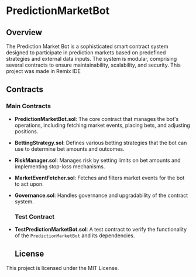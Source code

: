 # PredictionMarketBot

## Overview

The Prediction Market Bot is a sophisticated smart contract system designed to participate in prediction markets based on predefined strategies and external data inputs. The system is modular, comprising several contracts to ensure maintainability, scalability, and security. This project was made in Remix IDE

## Contracts

### Main Contracts

- **PredictionMarketBot.sol**: The core contract that manages the bot's operations, including fetching market events, placing bets, and adjusting positions.
- **BettingStrategy.sol**: Defines various betting strategies that the bot can use to determine bet amounts and outcomes.
- **RiskManager.sol**: Manages risk by setting limits on bet amounts and implementing stop-loss mechanisms.
- **MarketEventFetcher.sol**: Fetches and filters market events for the bot to act upon.
- **Governance.sol**: Handles governance and upgradability of the contract system.

  ### Test Contract

- **TestPredictionMarketBot.sol**: A test contract to verify the functionality of the `PredictionMarketBot` and its dependencies.

  ## License

This project is licensed under the MIT License.

